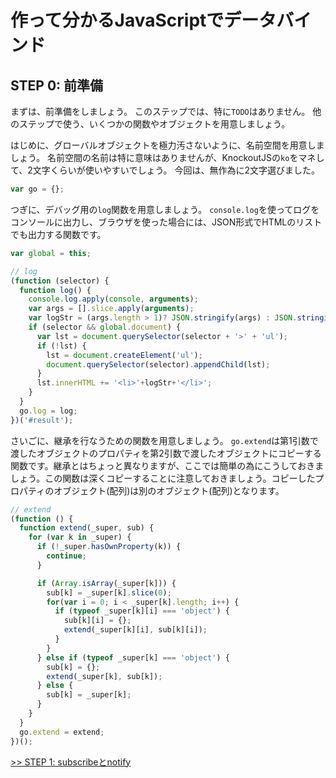 # 作って分かるJavaScriptでデータバインド

## STEP 0: 前準備
まずは、前準備をしましょう。
このステップでは、特に`TODO`はありません。
他のステップで使う、いくつかの関数やオブジェクトを用意しましょう。

はじめに、グローバルオブジェクトを極力汚さないように、名前空間を用意しましょう。
名前空間の名前は特に意味はありませんが、KnockoutJSの`ko`をマネして、2文字くらいが使いやすいでしょう。
今回は、無作為に2文字選びました。

```javascript
var go = {};
```

つぎに、デバッグ用の`log`関数を用意しましょう。
`console.log`を使ってログをコンソールに出力し、ブラウザを使った場合には、JSON形式でHTMLのリストでも出力する関数です。

```javascript
var global = this;

// log
(function (selector) {
  function log() {
    console.log.apply(console, arguments);
    var args = [].slice.apply(arguments);
    var logStr = (args.length > 1)? JSON.stringify(args) : JSON.stringify(args[0]);
    if (selector && global.document) {
      var lst = document.querySelector(selector + '>' + 'ul');
      if (!lst) {
        lst = document.createElement('ul');
        document.querySelector(selector).appendChild(lst);
      }
      lst.innerHTML += '<li>'+logStr+'</li>';
    }
  }
  go.log = log;
})('#result');
```

さいごに、継承を行なうための関数を用意しましょう。
`go.extend`は第1引数で渡したオブジェクトのプロパティを第2引数で渡したオブジェクトにコピーする関数です。継承とはちょっと異なりますが、ここでは簡単の為にこうしておきましょう。この関数は深くコピーすることに注意しておきましょう。コピーしたプロパティのオブジェクト(配列)は別のオブジェクト(配列)となります。

```javascript
// extend
(function () {
  function extend(_super, sub) {
    for (var k in _super) {
      if (!_super.hasOwnProperty(k)) {
        continue;
      }

      if (Array.isArray(_super[k])) {
        sub[k] = _super[k].slice(0);
        for(var i = 0; i < _super[k].length; i++) {
          if (typeof _super[k][i] === 'object') {
            sub[k][i] = {};
            extend(_super[k][i], sub[k][i]);
          }
        }
      } else if (typeof _super[k] === 'object') {
        sub[k] = {};
        extend(_super[k], sub[k]);
      } else {
        sub[k] = _super[k];
      }
    }
  }
  go.extend = extend;
})();
```

[>> STEP 1: subscribeとnotify](step1/README.md)
